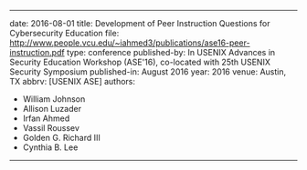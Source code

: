 ---

date: 2016-08-01
title: Development of Peer Instruction Questions for Cybersecurity Education
file: http://www.people.vcu.edu/~iahmed3/publications/ase16-peer-instruction.pdf
type: conference
published-by: In USENIX Advances in Security Education Workshop (ASE'16), co-located with 25th USENIX Security Symposium
published-in: August 2016
year: 2016
venue: Austin, TX
abbrv: [USENIX ASE]
authors:
  - William Johnson
  - Allison Luzader
  - Irfan Ahmed
  - Vassil Roussev
  - Golden G. Richard III
  - Cynthia B. Lee

---
